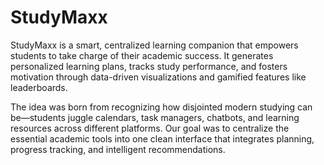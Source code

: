 # StudyMaxx

StudyMaxx is a smart, centralized learning companion that empowers students to take charge of their academic success. It generates personalized learning plans, tracks study performance, and fosters motivation through data-driven visualizations and gamified features like leaderboards.

The idea was born from recognizing how disjointed modern studying can be—students juggle calendars, task managers, chatbots, and learning resources across different platforms. Our goal was to centralize the essential academic tools into one clean interface that integrates planning, progress tracking, and intelligent recommendations.
